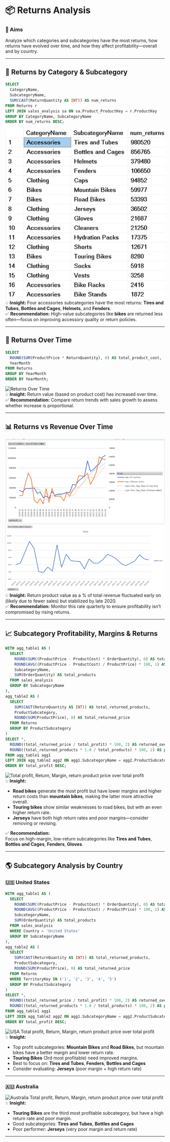 # 📦 Returns Analysis

### 🎯 Aims  
Analyze which categories and subcategories have the most returns, how returns have evolved over time, and how they affect profitability—overall and by country.

---

## 🔄 Returns by Category & Subcategory  

```sql
SELECT  
  CategoryName,   
  SubcategoryName,   
  SUM(CAST(ReturnQuantity AS INT)) AS num_returns   
FROM Returns r  
LEFT JOIN sales_analysis sa ON sa.Product_ProductKey = r.ProductKey  
GROUP BY CategoryName, SubcategoryName  
ORDER BY num_returns DESC;
```

![Returns by Subcategory](Images/Images/Returns_by_Subcategory.png) 
💡 **Insight:** Four accessories subcategories have the most returns: **Tires and Tubes**, **Bottles and Cages**, **Helmets**, and **Fenders**.  
✅ **Recommendation:** High-value subcategories like **bikes** are returned less often—focus on improving accessory quality or return policies.

---

## 📅 Returns Over Time  

```sql
SELECT  
  ROUND(SUM(ProductPrice * ReturnQuantity), 0) AS total_product_cost,  
  YearMonth  
FROM Returns  
GROUP BY YearMonth  
ORDER BY YearMonth;
```

![Returns Over Time](Images/Images/Returns_Over_Time.png)  
💡 **Insight:** Return value (based on product cost) has increased over time.  
✅ **Recommendation:** Compare return trends with sales growth to assess whether increase is proportional.

---

## 📊 Returns vs Revenue Over Time  

![Total Return Value vs Total Revenue over time](Images/Images/Total_Return_Value_vs_Total_Revenue_over_time.png)  
![Total Return Value over Revenue Value](Images/Images/Total_Return_Value_over_Revenue_Value.png)   
💡 **Insight:** Return product value as a % of total revenue fluctuated early on (likely due to fewer sales) but stabilized by late 2020.  
✅ **Recommendation:** Monitor this rate quarterly to ensure profitability isn’t compromised by rising returns.

---

## 📈 Subcategory Profitability, Margins & Returns  

```sql
WITH agg_table1 AS (  
  SELECT   
    ROUND(SUM((ProductPrice - ProductCost) * OrderQuantity), 0) AS total_profit,   
    ROUND(AVG((ProductPrice - ProductCost) / ProductPrice) * 100, 1) AS avg_margin,   
    SubcategoryName,  
    SUM(OrderQuantity) AS total_products  
  FROM sales_analysis  
  GROUP BY SubcategoryName  
),  
agg_table2 AS (  
  SELECT   
    SUM(CAST(ReturnQuantity AS INT)) AS total_returned_products,  
    ProductSubcategory,  
    ROUND(SUM(ProductPrice), 0) AS total_returned_price  
  FROM Returns  
  GROUP BY ProductSubcategory  
)  
SELECT *,  
  ROUND((total_returned_price / total_profit) * 100, 2) AS returned_over_profit,  
  ROUND((total_returned_products * 1.0 / total_products) * 100, 2) AS percent_products_returned  
FROM agg_table1 agg1  
LEFT JOIN agg_table2 agg2 ON agg1.SubcategoryName = agg2.ProductSubcategory  
ORDER BY total_profit DESC;
```

![Total profit, Return, Margin, return product price over total profit](../Images/Total_profit_Return_Margin_returnproductprice_over_total_profit.png)  
💡 **Insight:**  
- **Road bikes** generate the most profit but have lower margins and higher return costs than **mountain bikes**, making the latter more attractive overall.  
- **Touring bikes** show similar weaknesses to road bikes, but with an even higher return rate.  
- **Jerseys** have both high return rates and poor margins—consider removing or revising.

✅ **Recommendation:**  
Focus on high-margin, low-return subcategories like **Tires and Tubes**, **Bottles and Cages**, **Fenders**, **Gloves**.

---

## 🌎 Subcategory Analysis by Country

### 🇺🇸 United States  

```sql
WITH agg_table1 AS (  
  SELECT   
    ROUND(SUM((ProductPrice - ProductCost) * OrderQuantity), 0) AS total_profit,   
    ROUND(AVG((ProductPrice - ProductCost) / ProductPrice) * 100, 1) AS avg_margin,   
    SubcategoryName,  
    SUM(OrderQuantity) AS total_products  
  FROM sales_analysis  
  WHERE Country = 'United States'  
  GROUP BY SubcategoryName  
),  
agg_table2 AS (  
  SELECT   
    SUM(CAST(ReturnQuantity AS INT)) AS total_returned_products,  
    ProductSubcategory,  
    ROUND(SUM(ProductPrice), 0) AS total_returned_price  
  FROM Returns  
  WHERE TerritoryKey IN ('1', '2', '3', '4', '5')  
  GROUP BY ProductSubcategory  
)  
SELECT *,  
  ROUND((total_returned_price / total_profit) * 100, 2) AS returned_over_profit,  
  ROUND((total_returned_products * 1.0 / total_products) * 100, 2) AS percent_products_returned  
FROM agg_table1 agg1  
LEFT JOIN agg_table2 agg2 ON agg1.SubcategoryName = agg2.ProductSubcategory  
ORDER BY total_profit DESC;
```

![USA Total profit, Return, Margin, return product price over total profit](../Images/USA_Total_profit_Return_Margin_returnproductprice_over_total_profit.png)  
💡 **Insight:**  
- Top profit subcategories: **Mountain Bikes** and **Road Bikes**, but mountain bikes have a better margin and lower return rate.  
- **Touring Bikes** (3rd most profitable) need improved margins.  
- Best to focus on: **Tires and Tubes**, **Fenders**, **Bottles and Cages**  
- Consider evaluating: **Jerseys** (poor margin + high return rate)

---

### 🇦🇺 Australia  

![Australia Total profit, Return, Margin, return product price over total profit](../Images/Australia_Total_profit_Return_Margin_returnproductprice_over_total_profit.png)  
💡 **Insight:**  
- **Touring Bikes** are the third most profitable subcategory, but have a high return rate and poor margin.  
- Good subcategories: **Tires and Tubes**, **Bottles and Cages**  
- Poor performer: **Jerseys** (very poor margin and return rate)

---

